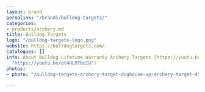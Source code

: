 ```yaml
---
layout: brand
permalink: "/brands/bulldog-targets/"
categories:
- products/archery.md
title: Bulldog Targets
logo: "/bulldog-targets-logo.png"
website: https://bulldogtargets.com/
catalogues: []
info: About Bulldog Lifetime Warranty Archery Targets [https://youtu.be/ot4HL9TbuIU](https://youtu.be/ot4HL9TbuIU
  "https://youtu.be/ot4HL9TbuIU")
photos:
- photo: "/bulldog-targets-archery-target-doghouse-xp-archery-target-4530685378595_1400x.jpg"

---
```

